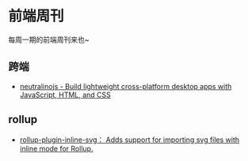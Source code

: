 # 前端周刊
每周一期的前端周刊来也~

## 跨端

* [neutralinojs - Build lightweight cross-platform desktop apps with JavaScript, HTML, and CSS](https://neutralino.js.org/)


## rollup

* [rollup-plugin-inline-svg： Adds support for importing svg files with inline mode for Rollup.](https://github.com/sionzee/rollup-plugin-inline-svg#readme)
